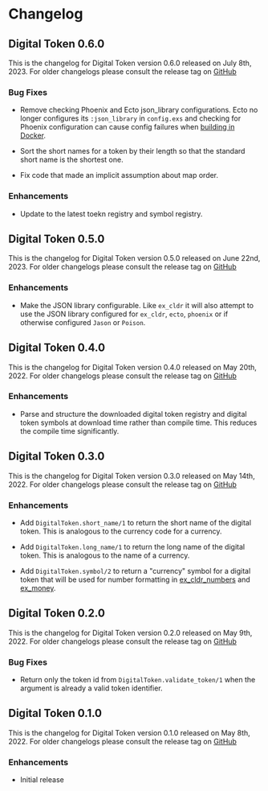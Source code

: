 # Changelog

## Digital Token 0.6.0

This is the changelog for Digital Token version 0.6.0 released on July 8th, 2023.  For older changelogs please consult the release tag on [GitHub](https://github.com/kipcole9/digital_token/tags)

### Bug Fixes

* Remove checking Phoenix and Ecto json_library configurations.  Ecto no longer configures its `:json_library` in `config.exs` and checking for Phoenix configuration can cause config failures when [building in Docker](https://github.com/elixir-cldr/cldr/issues/208).

* Sort the short names for a token by their length so that the standard short name is the shortest one.

* Fix code that made an implicit assumption about map order.

### Enhancements

* Update to the latest toekn registry and symbol registry.

## Digital Token 0.5.0

This is the changelog for Digital Token version 0.5.0 released on June 22nd, 2023.  For older changelogs please consult the release tag on [GitHub](https://github.com/kipcole9/digital_token/tags)

### Enhancements

* Make the JSON library configurable. Like `ex_cldr` it will also attempt to use the JSON library configured for `ex_cldr`, `ecto`, `phoenix` or if otherwise configured `Jason` or `Poison`.

## Digital Token 0.4.0

This is the changelog for Digital Token version 0.4.0 released on May 20th, 2022.  For older changelogs please consult the release tag on [GitHub](https://github.com/kipcole9/digital_token/tags)

### Enhancements

* Parse and structure the downloaded digital token registry and digital token symbols at download time rather than compile time. This reduces the compile time significantly.

## Digital Token 0.3.0

This is the changelog for Digital Token version 0.3.0 released on May 14th, 2022.  For older changelogs please consult the release tag on [GitHub](https://github.com/kipcole9/digital_token/tags)

### Enhancements

* Add `DigitalToken.short_name/1` to return the short name of the digital token. This is analogous to the currency code for a currency.

* Add `DigitalToken.long_name/1` to return the long name of the digital token. This is analogous to the name of a currency.

* Add `DigitalToken.symbol/2` to return a "currency" symbol for a digital token that will be used for number formatting in [ex_cldr_numbers](https://github.com/elixir-cldr/cldr_numbers) and [ex_money](https://github.com/kipcole9/money).

## Digital Token 0.2.0

This is the changelog for Digital Token version 0.2.0 released on May 9th, 2022.  For older changelogs please consult the release tag on [GitHub](https://github.com/kipcole9/digital_token/tags)

### Bug Fixes

* Return only the token id from `DigitalToken.validate_token/1` when the argument is already a valid token identifier.

## Digital Token 0.1.0

This is the changelog for Digital Token version 0.1.0 released on May 8th, 2022.  For older changelogs please consult the release tag on [GitHub](https://github.com/kipcole9/digital_token/tags)

### Enhancements

* Initial release
